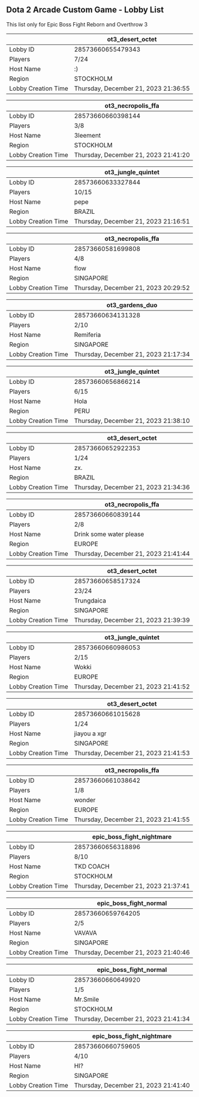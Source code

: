 ## Dota 2 Arcade Custom Game - Lobby List

This list only for Epic Boss Fight Reborn and Overthrow 3

|  | ot3_desert_octet |
| ------ | ------ |
| Lobby ID | 28573660655479343 |
| Players | 7/24 |
| Host Name | :) |
| Region | STOCKHOLM |
| Lobby Creation Time | Thursday, December 21, 2023 21:36:55 |


|  | ot3_necropolis_ffa |
| ------ | ------ |
| Lobby ID | 28573660660398144 |
| Players | 3/8 |
| Host Name | 3leement |
| Region | STOCKHOLM |
| Lobby Creation Time | Thursday, December 21, 2023 21:41:20 |


|  | ot3_jungle_quintet |
| ------ | ------ |
| Lobby ID | 28573660633327844 |
| Players | 10/15 |
| Host Name | pepe |
| Region | BRAZIL |
| Lobby Creation Time | Thursday, December 21, 2023 21:16:51 |


|  | ot3_necropolis_ffa |
| ------ | ------ |
| Lobby ID | 28573660581699808 |
| Players | 4/8 |
| Host Name | flow |
| Region | SINGAPORE |
| Lobby Creation Time | Thursday, December 21, 2023 20:29:52 |


|  | ot3_gardens_duo |
| ------ | ------ |
| Lobby ID | 28573660634131328 |
| Players | 2/10 |
| Host Name | Remiferia |
| Region | SINGAPORE |
| Lobby Creation Time | Thursday, December 21, 2023 21:17:34 |


|  | ot3_jungle_quintet |
| ------ | ------ |
| Lobby ID | 28573660656866214 |
| Players | 6/15 |
| Host Name | Hola |
| Region | PERU |
| Lobby Creation Time | Thursday, December 21, 2023 21:38:10 |


|  | ot3_desert_octet |
| ------ | ------ |
| Lobby ID | 28573660652922353 |
| Players | 1/24 |
| Host Name | zx. |
| Region | BRAZIL |
| Lobby Creation Time | Thursday, December 21, 2023 21:34:36 |


|  | ot3_necropolis_ffa |
| ------ | ------ |
| Lobby ID | 28573660660839144 |
| Players | 2/8 |
| Host Name | Drink some water please |
| Region | EUROPE |
| Lobby Creation Time | Thursday, December 21, 2023 21:41:44 |


|  | ot3_desert_octet |
| ------ | ------ |
| Lobby ID | 28573660658517324 |
| Players | 23/24 |
| Host Name | Trungdaica |
| Region | SINGAPORE |
| Lobby Creation Time | Thursday, December 21, 2023 21:39:39 |


|  | ot3_jungle_quintet |
| ------ | ------ |
| Lobby ID | 28573660660986053 |
| Players | 2/15 |
| Host Name | Wokki |
| Region | EUROPE |
| Lobby Creation Time | Thursday, December 21, 2023 21:41:52 |


|  | ot3_desert_octet |
| ------ | ------ |
| Lobby ID | 28573660661015628 |
| Players | 1/24 |
| Host Name | jiayou a xgr |
| Region | SINGAPORE |
| Lobby Creation Time | Thursday, December 21, 2023 21:41:53 |


|  | ot3_necropolis_ffa |
| ------ | ------ |
| Lobby ID | 28573660661038642 |
| Players | 1/8 |
| Host Name | wonder |
| Region | EUROPE |
| Lobby Creation Time | Thursday, December 21, 2023 21:41:55 |


|  | epic_boss_fight_nightmare |
| ------ | ------ |
| Lobby ID | 28573660656318896 |
| Players | 8/10 |
| Host Name | TKD COACH |
| Region | STOCKHOLM |
| Lobby Creation Time | Thursday, December 21, 2023 21:37:41 |


|  | epic_boss_fight_normal |
| ------ | ------ |
| Lobby ID | 28573660659764205 |
| Players | 2/5 |
| Host Name | VAVAVA |
| Region | SINGAPORE |
| Lobby Creation Time | Thursday, December 21, 2023 21:40:46 |


|  | epic_boss_fight_normal |
| ------ | ------ |
| Lobby ID | 28573660660649920 |
| Players | 1/5 |
| Host Name | Mr.Smile |
| Region | STOCKHOLM |
| Lobby Creation Time | Thursday, December 21, 2023 21:41:34 |


|  | epic_boss_fight_nightmare |
| ------ | ------ |
| Lobby ID | 28573660660759605 |
| Players | 4/10 |
| Host Name | HI? |
| Region | SINGAPORE |
| Lobby Creation Time | Thursday, December 21, 2023 21:41:40 |


